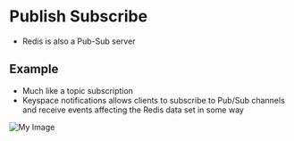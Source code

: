 # Publish Subscribe

- Redis is also a Pub-Sub server

## Example

- Much like a topic subscription 
- Keyspace notifications allows clients to subscribe to Pub/Sub channels and receive events affecting the Redis data set in 
some way

![My Image](https://github.com/collabnix/redisplanet/blob/master/advancedapi/pubsub/pubsub.png)

